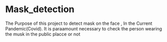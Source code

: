 # Mask_detection
The Purpose of this project to detect mask on the face , In the Current Pandemic(Covid). It is paraamount necessary to check the person wearing the musk in the public placce or not
